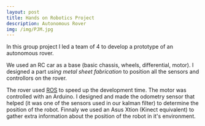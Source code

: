 ```yaml
---
layout: post
title: Hands on Robotics Project
description: Autonomous Rover
img: /img/PJM.jpg
---
```


In this group project I led a team of 4 to develop a prototype  of an autonomous rover.

We used an RC car as a base (basic chassis, wheels, differential, motor). 
I designed a part *using metal sheet fabrication* to position all the sensors and controllors on the rover.

The rover used <a href="http://www.ros.org/" target="blank">ROS</a> to speed up the development time. The motor was controlled with an Arduino. I designed and made the odometry sensor that helped (it was one of the sensors used in our kalman filter) to determine the position of the robot. Finnaly we used an Asus Xtion (Kinect equivalent) to gather extra information about the position of the robot in it's environment.




<div class="img_row">
	<img class="col two" src="{{ site.baseurl }}/img/mapPJM.png" alt="" title="part to make"/>
	<img class="col one" src="{{ site.baseurl }}/img/sensor.jpg" alt="" title="clips project"/>
</div>
